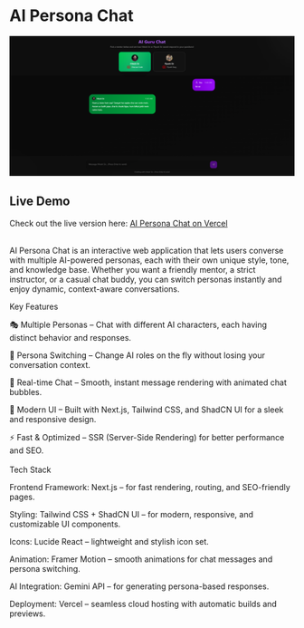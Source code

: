 # AI Persona Chat
![Logo](public/aichat.png)
<br/>
## Live Demo
Check out the live version here: [AI Persona Chat on Vercel]([https://your-vercel-app.vercel.app](https://ai-persona-chat-leoe.vercel.app/)/)

<br/>
AI Persona Chat is an interactive web application that lets users converse with multiple AI-powered personas, each with their own unique style, tone, and knowledge base.
Whether you want a friendly mentor, a strict instructor, or a casual chat buddy, you can switch personas instantly and enjoy dynamic, context-aware conversations.

Key Features

🎭 Multiple Personas – Chat with different AI characters, each having distinct behavior and responses.

🔄 Persona Switching – Change AI roles on the fly without losing your conversation context.

💬 Real-time Chat – Smooth, instant message rendering with animated chat bubbles.

🎨 Modern UI – Built with Next.js, Tailwind CSS, and ShadCN UI for a sleek and responsive design.

⚡ Fast & Optimized – SSR (Server-Side Rendering) for better performance and SEO.
<br/>
<br/>
Tech Stack

Frontend Framework: Next.js – for fast rendering, routing, and SEO-friendly pages.

Styling: Tailwind CSS + ShadCN UI – for modern, responsive, and customizable UI components.

Icons: Lucide React – lightweight and stylish icon set.

Animation: Framer Motion – smooth animations for chat messages and persona switching.

AI Integration: Gemini API – for generating persona-based responses.

Deployment: Vercel – seamless cloud hosting with automatic builds and previews.
